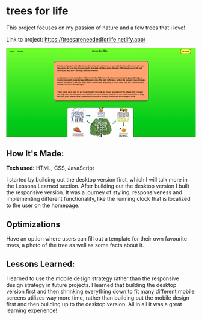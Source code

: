 # trees for life 
This project focuses on my passion of nature and a few trees that i love!

Link to project: https://treesareneededforlife.netlify.app/

![alt tag](https://github.com/dreymoreau/tree-project/blob/main/final-repo-photo.png)

## How It's Made:

**Tech used:** HTML, CSS, JavaScript

I started by building out the desktop version first, which I will talk more in the Lessons Learned section. After building out the desktop version I built the responsive version. It was a journey of styling, responsiveness and implementing different functionality, like the running clock that is localized to the user on the homepage.

## Optimizations

Have an option where users can fill out a template for their own favourite trees, a photo of the tree as well as some facts about it.

## Lessons Learned:

I learned to use the mobile design strategy rather than the responsive design strategy in future projects. I learned that building the desktop version first and then shrinking everything down to fit many different mobile screens utilizes way more time, rather than building out the mobile design first and then building up to the desktop version. All in all it was a great learning experience!



